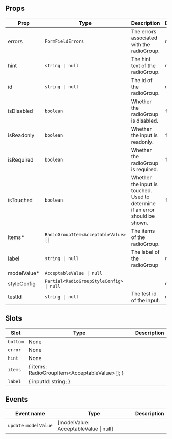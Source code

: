 <!-- This file is automatically generated, do not edit manually. -->


## Props

| Prop | Type | Description | Default |
| ---- | ---- | ----------- | ------- |
| errors | `FormFieldErrors` | The errors associated with the radioGroup. | `null` |
| hint | `string \| null` | The hint text of the radioGroup. | `null` |
| id | `string \| null` | The id of the radioGroup. | `null` |
| isDisabled | `boolean` | Whether the radioGroup is disabled. | `false` |
| isReadonly | `boolean` | Whether the input is readonly. | `false` |
| isRequired | `boolean` | Whether the radioGroup is required. | `false` |
| isTouched | `boolean` | Whether the input is touched. Used to determine if an error should be shown. | `false` |
| items* | `RadioGroupItem<AcceptableValue>[]` | The items of the radioGroup. |  |
| label | `string \| null` | The label of the radioGroup | `null` |
| modelValue* | `AcceptableValue \| null` |  |  |
| styleConfig | `Partial<RadioGroupStyleConfig> \| null` |  | `null` |
| testId | `string \| null` | The test id of the input. | `null` |


## Slots

| Slot | Type | Description |
| --------- | ---- | ----------- |
| `bottom` | None |  |
| `error` | None |  |
| `hint` | None |  |
| `items` | \{ items: RadioGroupItem\<AcceptableValue\>[]; \} |  |
| `label` | \{ inputId: string; \} |  |


## Events

| Event name | Type | Description |
| ---------- | ---- | ----------- |
| `update:modelValue` | [modelValue: AcceptableValue \| null] |  |

